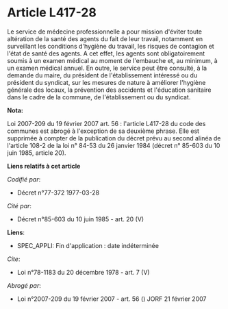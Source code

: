 # Article L417-28

Le service de médecine professionnelle a pour mission d'éviter toute altération de la santé des agents du fait de leur
travail, notamment en surveillant les conditions d'hygiène du travail, les risques de contagion et l'état de santé des
agents. A cet effet, les agents sont obligatoirement soumis à un examen médical au moment de l'embauche et, au minimum, à un
examen médical annuel. En outre, le service peut être consulté, à la demande du maire, du président de l'établissement
intéressé ou du président du syndicat, sur les mesures de nature à améliorer l'hygiène générale des locaux, la prévention des
accidents et l'éducation sanitaire dans le cadre de la commune, de l'établissement ou du syndicat.

**Nota:**

Loi 2007-209 du 19 février 2007 art. 56 : l'article L417-28 du code des communes est abrogé à l'exception de sa deuxième
phrase. Elle est supprimée à compter de la publication du décret prévu au second alinéa de l'article 108-2 de la loi n° 84-53
du 26 janvier 1984 (décret n° 85-603 du 10 juin 1985, article 20).

**Liens relatifs à cet article**

_Codifié par_:

  - Décret n°77-372 1977-03-28

_Cité par_:

  - Décret n°85-603 du 10 juin 1985 - art. 20 (V)

**Liens**:

  - SPEC_APPLI: Fin d'application : date indéterminée

_Cite_:

  - Loi n°78-1183 du 20 décembre 1978 - art. 7 (V)

_Abrogé par_:

  - Loi n°2007-209 du 19 février 2007 - art. 56 () JORF 21 février 2007

